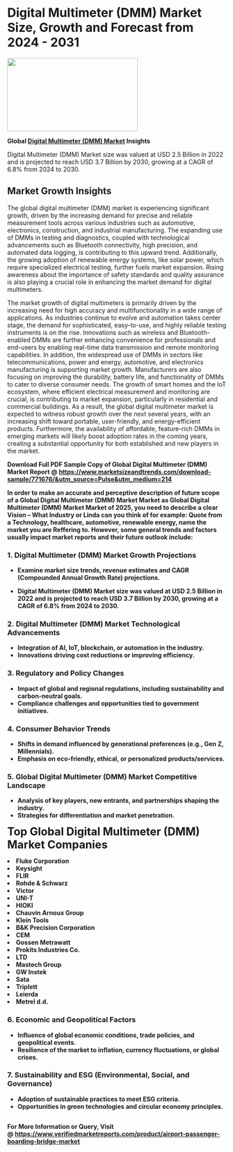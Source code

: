 <H1>Digital Multimeter (DMM) Market Size, Growth and Forecast from 2024 - 2031</H1><img class="aligncenter size-medium wp-image-584254" src="https://thirdeyenews.in/wp-content/uploads/2024/09/Global-Market-Research-300x168.jpeg" alt="" width="300" height="168" /><p><strong>Global&nbsp;<a href="https://www.marketsizeandtrends.com/download-sample/771676/&amp;utm_source=Pulse&amp;utm_medium=214">Digital Multimeter (DMM) Market</a> Insights</strong></p><p>Digital Multimeter (DMM) Market size was valued at USD 2.5 Billion in 2022 and is projected to reach USD 3.7 Billion by 2030, growing at a CAGR of 6.8% from 2024 to 2030.</p><p><h2>Market Growth Insights</h2> <p>The global digital multimeter (DMM) market is experiencing significant growth, driven by the increasing demand for precise and reliable measurement tools across various industries such as automotive, electronics, construction, and industrial manufacturing. The expanding use of DMMs in testing and diagnostics, coupled with technological advancements such as Bluetooth connectivity, high precision, and automated data logging, is contributing to this upward trend. Additionally, the growing adoption of renewable energy systems, like solar power, which require specialized electrical testing, further fuels market expansion. Rising awareness about the importance of safety standards and quality assurance is also playing a crucial role in enhancing the market demand for digital multimeters.</p> <p><strong></strong></p> <p>The market growth of digital multimeters is primarily driven by the increasing need for high accuracy and multifunctionality in a wide range of applications. As industries continue to evolve and automation takes center stage, the demand for sophisticated, easy-to-use, and highly reliable testing instruments is on the rise. Innovations such as wireless and Bluetooth-enabled DMMs are further enhancing convenience for professionals and end-users by enabling real-time data transmission and remote monitoring capabilities. In addition, the widespread use of DMMs in sectors like telecommunications, power and energy, automotive, and electronics manufacturing is supporting market growth. Manufacturers are also focusing on improving the durability, battery life, and functionality of DMMs to cater to diverse consumer needs. The growth of smart homes and the IoT ecosystem, where efficient electrical measurement and monitoring are crucial, is contributing to market expansion, particularly in residential and commercial buildings. As a result, the global digital multimeter market is expected to witness robust growth over the next several years, with an increasing shift toward portable, user-friendly, and energy-efficient products. Furthermore, the availability of affordable, feature-rich DMMs in emerging markets will likely boost adoption rates in the coming years, creating a substantial opportunity for both established and new players in the market.</p> <p><strong></p><p><span class=""><strong>Download Full PDF Sample Copy of Global Digital Multimeter (DMM) Market Report</strong> @ <a href="https://www.marketsizeandtrends.com/download-sample/771676/&amp;utm_source=Pulse&amp;utm_medium=214" target="_blank">https://www.marketsizeandtrends.com/download-sample/771676/&amp;utm_source=Pulse&amp;utm_medium=214</a></span></p><p>In order to make an accurate and perceptive description of future scope of a Global&nbsp;Digital Multimeter (DMM) Market Market as Global&nbsp;Digital Multimeter (DMM) Market Market of 2025, you need to describe a clear Vision &ndash; What Industry or Linda can you think of for example: Quote from a Technology, healthcare, automotive, renewable energy, name the market you are Reffering to. However, some general trends and factors usually impact market reports and their future outlook include:</p><h3>1.&nbsp;<strong>Digital Multimeter (DMM) Market Growth Projections</strong></h3><ul><li>Examine market size trends, revenue estimates and CAGR (Compounded Annual Growth Rate) projections.</li><li><p>Digital Multimeter (DMM) Market size was valued at USD 2.5 Billion in 2022 and is projected to reach USD 3.7 Billion by 2030, growing at a CAGR of 6.8% from 2024 to 2030.</p></li></ul><h3>2.&nbsp;<strong>Digital Multimeter (DMM) Market Technological Advancements</strong></h3><ul><li>Integration of AI, IoT, blockchain, or automation in the industry.</li><li>Innovations driving cost reductions or improving efficiency.</li></ul><h3>3.&nbsp;<strong>Regulatory and Policy Changes</strong></h3><ul><li>Impact of global and regional regulations, including sustainability and carbon-neutral goals.</li><li>Compliance challenges and opportunities tied to government initiatives.</li></ul><h3>4.&nbsp;<strong>Consumer Behavior Trends</strong></h3><ul><li>Shifts in demand influenced by generational preferences (e.g., Gen Z, Millennials).</li><li>Emphasis on eco-friendly, ethical, or personalized products/services.</li></ul><h3>5.&nbsp;<strong>Global Digital Multimeter (DMM) Market Competitive Landscape</strong></h3><ul><li>Analysis of key players, new entrants, and partnerships shaping the industry.</li><li>Strategies for differentiation and market penetration.</li></ul><p data-pm-slice="1 1 []"><span style="color: inherit; font-family: inherit; font-size: 25px;">Top Global Digital Multimeter (DMM) Market Companies</span></p><div class="" data-test-id=""><p><li>Fluke Corporation</li><li> Keysight</li><li> FLIR</li><li> Rohde & Schwarz</li><li> Victor</li><li> UNI-T</li><li> HIOKI</li><li> Chauvin Arnoux Group</li><li> Klein Tools</li><li> B&K Precision Corporation</li><li> CEM</li><li> Gossen Metrawatt</li><li> Prokits Industries Co.</li><li> LTD</li><li> Mastech Group</li><li> GW Instek</li><li> Sata</li><li> Triplett</li><li> Leierda</li><li> Metrel d.d.</li></p></div><h3>6.&nbsp;<strong>Economic and Geopolitical Factors</strong></h3><ul><li>Influence of global economic conditions, trade policies, and geopolitical events.</li><li>Resilience of the market to inflation, currency fluctuations, or global crises.</li></ul><h3>7.&nbsp;<strong>Sustainability and ESG (Environmental, Social, and Governance)</strong></h3><ul><li>Adoption of sustainable practices to meet ESG criteria.</li><li>Opportunities in green technologies and circular economy principles.</li></ul><h2><strong style="font-size: 14px;">For More Information or Query, Visit @&nbsp;</strong><a style="background-color: #ffffff; font-size: 14px;" href="https://www.marketsizeandtrends.com/report/digital-multimeter-dmm-market/" target="_blank">https://www.verifiedmarketreports.com/product/airport-passenger-boarding-bridge-market</a></h2>
